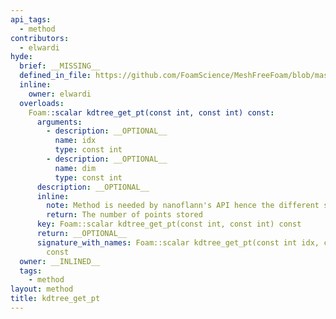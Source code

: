 ```yaml
---
api_tags:
  - method
contributors:
  - elwardi
hyde:
  brief: __MISSING__
  defined_in_file: https://github.com/FoamScience/MeshFreeFoam/blob/master/src/meshfree/https:/github.com/FoamScience/MeshFreeFoam/blob/master/src/meshfree/https:/github.com/FoamScience/MeshFreeFoam/blob/master/src/meshfree/https:/github.com/FoamScience/MeshFreeFoam/blob/master/src/meshfree/https:/github.com/FoamScience/MeshFreeFoam/blob/master/src/meshfree/https:/github.com/FoamScience/MeshFreeFoam/blob/master/src/meshfree/https:/github.com/FoamScience/MeshFreeFoam/blob/master/src/meshfree/https:/github.com/FoamScience/MeshFreeFoam/blob/master/src/meshfree/kdTrees/nanoflannKDTree/nanoflannKDTree.H
  inline:
    owner: elwardi
  overloads:
    Foam::scalar kdtree_get_pt(const int, const int) const:
      arguments:
        - description: __OPTIONAL__
          name: idx
          type: const int
        - description: __OPTIONAL__
          name: dim
          type: const int
      description: __OPTIONAL__
      inline:
        note: Method is needed by nanoflann's API hence the different style
        return: The number of points stored
      key: Foam::scalar kdtree_get_pt(const int, const int) const
      return: __OPTIONAL__
      signature_with_names: Foam::scalar kdtree_get_pt(const int idx, const int dim)
        const
  owner: __INLINED__
  tags:
    - method
layout: method
title: kdtree_get_pt
---
```

